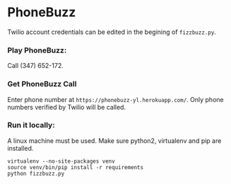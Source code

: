 # PhoneBuzz
Twilio account credentials can be edited in the begining of ```fizzbuzz.py```. 
### Play PhoneBuzz:
Call (347) 652-172.

### Get PhoneBuzz Call
Enter phone number at ```https://phonebuzz-yl.herokuapp.com/```.
Only phone numbers verified by Twilio will be called.

### Run it locally:
A linux machine must be used.
Make sure python2, virtualenv and pip are installed.
```
virtualenv --no-site-packages venv
source venv/bin/pip install -r requirements
python fizzbuzz.py
```

